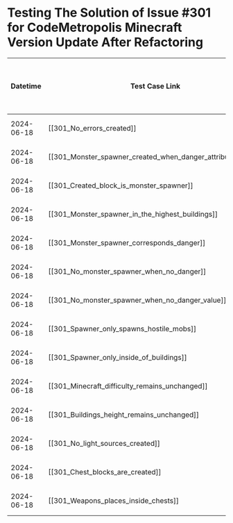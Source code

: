 # Testing The Solution of Issue #301 for CodeMetropolis Minecraft Version Update After Refactoring

| Datetime   | Test Case Link                                               | Tester            | Passed/Failed | Links to issues (if a bug is found) | Consequences (if the test case needs to be fixed) |
| ---------- | ------------------------------------------------------------ | ----------------- | ------------- | ----------------------------------- | ------------------------------------------------- |
| 2024-06-18 | [[301_No_errors_created]]                                    | Tóth Bojnik Tibor | Passed        |                                     |                                                   |
| 2024-06-18 | [[301_Monster_spawner_created_when_danger_attribute_exists]] | Tóth Bojnik Tibor | Passed        |                                     |                                                   |
| 2024-06-18 | [[301_Created_block_is_monster_spawner]]                     | Tóth Bojnik Tibor | Passed        |                                     |                                                   |
| 2024-06-18 | [[301_Monster_spawner_in_the_highest_buildings]]             | Tóth Bojnik Tibor | Passed        |                                     |                                                   |
| 2024-06-18 | [[301_Monster_spawner_corresponds_danger]]                   | Tóth Bojnik Tibor | Passed        |                                     |                                                   |
| 2024-06-18 | [[301_No_monster_spawner_when_no_danger]]                    | Tóth Bojnik Tibor | Passed        |                                     |                                                   |
| 2024-06-18 | [[301_No_monster_spawner_when_no_danger_value]]              | Tóth Bojnik Tibor | Passed        |                                     |                                                   |
| 2024-06-18 | [[301_Spawner_only_spawns_hostile_mobs]]                     | Tóth Bojnik Tibor | Passed        |                                     |                                                   |
| 2024-06-18 | [[301_Spawner_only_inside_of_buildings]]                     | Tóth Bojnik Tibor | Passed        |                                     |                                                   |
| 2024-06-18 | [[301_Minecraft_difficulty_remains_unchanged]]               | Tóth Bojnik Tibor | Passed        |                                     |                                                   |
| 2024-06-18 | [[301_Buildings_height_remains_unchanged]]                   | Tóth Bojnik Tibor | Passed        |                                     |                                                   |
| 2024-06-18 | [[301_No_light_sources_created]]                             | Tóth Bojnik Tibor | Passed        |                                     |                                                   |
| 2024-06-18 | [[301_Chest_blocks_are_created]]                             | Tóth Bojnik Tibor | Passed        |                                     |                                                   |
| 2024-06-18 | [[301_Weapons_places_inside_chests]]                         | Tóth Bojnik Tibor | Passed        |                                     |                                                   |

